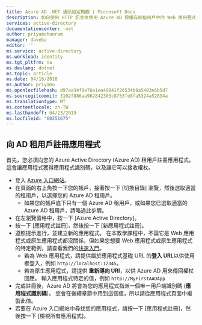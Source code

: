 ```yaml
---
title: Azure AD .NET 通訊協定概觀 | Microsoft Docs
description: 如何使用 HTTP 訊息來使用 Azure AD 授權存取租用戶中的 Web 應用程式和 Web API。
services: active-directory
documentationcenter: .net
author: priyamohanram
manager: daveba
editor: ''
ms.service: active-directory
ms.workload: identity
ms.tgt_pltfrm: na
ms.devlang: dotnet
ms.topic: article
ms.date: 04/18/2018
ms.author: priyamo
ms.openlocfilehash: d97aa34f8e76a1ea49841f26534b6a5403e6b5d7
ms.sourcegitcommit: 3102f886aa962842303c8753fe8fa5324a52834a
ms.translationtype: MT
ms.contentlocale: zh-TW
ms.lasthandoff: 04/23/2019
ms.locfileid: "60251675"
---
```

## <a name="register-your-application-with-your-ad-tenant"></a>向 AD 租用戶註冊應用程式
首先，您必須向您的 Azure Active Directory (Azure AD) 租用戶註冊應用程式。 這會讓應用程式獲得應用程式識別碼，以及讓它可以接收權杖。

* 登入 [Azure 入口網站](https://portal.azure.com)。
* 在頁面的右上角按一下您的帳戶，接著按一下 [切換目錄] 瀏覽，然後選取適當的租用戶，以選擇您的 Azure AD 租用戶。 
  * 如果您的帳戶底下只有一個 Azure AD 租用戶，或如果您已選取適當的 Azure AD 租用戶，請略過此步驟。
* 在左瀏覽窗格中，按一下 [Azure Active Directory]。
* 按一下 [應用程式註冊]，然後按一下 [新應用程式註冊]。
* 遵照提示進行，並建立新的應用程式。 在本教學課程中，不論它是 Web 應用程式或原生應用程式都沒關係，但如果您想要 Web 應用程式或原生應用程式的特定範例，請查看我們的[快速入門](../articles/active-directory/develop/v1-overview.md)。
  * 若為 Web 應用程式，請提供屬於應用程式基礎 URL 的**登入 URL**以供使用者登入，例如 `http://localhost:12345`。
    <!--TODO: add once App ID URI is configurable: The **App ID URI** is a unique identifier for your application. The convention is to use `https://<tenant-domain>/<app-name>`, e.g. `https://contoso.onmicrosoft.com/my-first-aad-app`-->
  * 若為原生應用程式，請提供 **重新導向 URI**，以供 Azure AD 用來傳回權杖回應。 輸入應用程式特定的值，例如 `http://MyFirstAADApp`
* 完成註冊後，Azure AD 將會為您的應用程式指派一個唯一用戶端識別碼 (**應用程式識別碼**)。 您會在後續章節中用到這個值，所以請從應用程式頁面中複製此值。
* 若要在 Azure 入口網站中尋找您的應用程式，請按一下 [應用程式註冊]，然後按一下 [檢視所有應用程式]。
